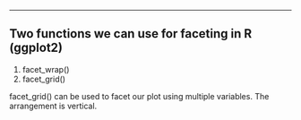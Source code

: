 __________________________________________________________________________
## Two functions we can use for faceting in R (ggplot2)

1. facet_wrap() 
2. facet_grid()

facet_grid() can be used to facet our plot using multiple variables. The arrangement is vertical. 